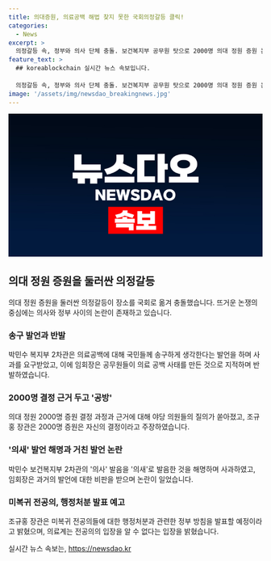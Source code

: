 ```yaml
---
title: 의대증원, 의료공백 해법 찾지 못한 국회의정갈등 클릭!
categories:
  - News
excerpt: >
  의정갈등 속, 정부와 의사 단체 충돌. 보건복지부 공무원 탓으로 2000명 의대 정원 증원 논란. 공방 속에서 장관과 의사회장의 입장 충돌. 근거 논란과 공백 사태로 갈리는 의견. 의사회장의 거친 발언과 차관의 발음 논란. 미복귀 전공의 행정처분 논의 및 정부 방침에 대한 의료계 입장. 
feature_text: >
  ## koreablockchain 실시간 뉴스 속보입니다.

  의정갈등 속, 정부와 의사 단체 충돌. 보건복지부 공무원 탓으로 2000명 의대 정원 증원 논란. 공방 속에서 장관과 의사회장의 입장 충돌. 근거 논란과 공백 사태로 갈리는 의견. 의사회장의 거친 발언과 차관의 발음 논란. 미복귀 전공의 행정처분 논의 및 정부 방침에 대한 의료계 입장. 
image: '/assets/img/newsdao_breakingnews.jpg'
---
```


<p><img src="/assets/img/newsdao_breakingnews.jpg" alt="koreablockchain 속보" /></p>

<h2 data-ke-size="size26">의대 정원 증원을 둘러싼 의정갈등</h2>

<p data-ke-size="size16">의대 정원 증원을 둘러싼 의정갈등이 장소를 국회로 옮겨 충돌했습니다. 뜨거운 논쟁의 중심에는 의사와 정부 사이의 논란이 존재하고 있습니다.</p>

<h3>송구 발언과 반발</h3>

<p data-ke-size="size16">박민수 복지부 2차관은 의료공백에 대해 국민들께 송구하게 생각한다는 발언을 하며 사과를 요구받았고, 이에 임회장은 공무원들이 의료 공백 사태를 만든 것으로 지적하며 반발하였습니다.</p>

<h3>2000명 결정 근거 두고 '공방'</h3>

<p data-ke-size="size16">의대 정원 2000명 증원 결정 과정과 근거에 대해 야당 의원들의 질의가 쏟아졌고, 조규홍 장관은 2000명 증원은 자신의 결정이라고 주장하였습니다.</p>

<h3>'의새' 발언 해명과 거친 발언 논란</h3>

<p data-ke-size="size16">박민수 보건복지부 2차관의 '의사' 발음을 '의새'로 발음한 것을 해명하며 사과하였고, 임회장은 과거의 발언에 대한 비판을 받으며 논란이 일었습니다.</p>

<h3>미복귀 전공의, 행정처분 발표 예고</h3>

<p data-ke-size="size16">조규홍 장관은 미복귀 전공의들에 대한 행정처분과 관련한 정부 방침을 발표할 예정이라고 밝혔으며, 의료계는 전공의의 입장을 알 수 없다는 입장을 밝혔습니다.</p>
실시간 뉴스 속보는, <a href="https://newsdao.kr" rel="dofollow">https://newsdao.kr</a>


